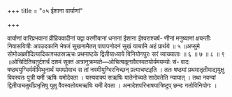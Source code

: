 +++
title = "०५ ईशाना वार्याणां"

+++

वार्याणां वारिप्रभवानां व्रीहियवादीनां यद्वा वरणीयानां धनानां ईशाना ईश्वराश्चर्ष- णीनां मनुष्याणां क्षयन्तीः निवासयित्रीः अपउदकानि भेषजं सुखनामैतत् पापापनोदनं सुखं याचामि अहं प्रार्थये ॥ ५ ॥अप्सुमे सोमोअब्रवीदित्यादिकाश्चतस्रऋचः प्रथमाष्टके द्वितीयाध्याये विनियोगपुरः सरं व्याख्याताः ॥ ६ ॥ ७ ॥ ८ ॥ ९ ॥ओचिदितिचतुर्दशर्चं दशमं सूक्तं अत्रानुक्रम्यते—ओचित्षळूनावैवस्वतयोर्यमयम्योः सं- वादः षष्ठ्ययुग्भिर्यमीमिथुनार्थं यमम्प्रोवाच स तां नवमीयुग्भिरनिच्छन् प्रत्याचष्टइति । ततः षष्ठ्यां प्रथमातृतीयाद्ययुक्षु विवस्वतः पुत्री यमी ऋषिः यमोदेवता । यस्यवाक्यं सऋषिः यातेनोच्यते सादेवतेति न्यायात् । तथा नवम्यां द्वितीयाचतुर्थीप्रभृतिषु युक्षु वैवस्वतोयमऋषिः यमी देवता । अनादेशपरिभाषयात्रिष्टुप् छन्दः गतोविनियोगः ।
